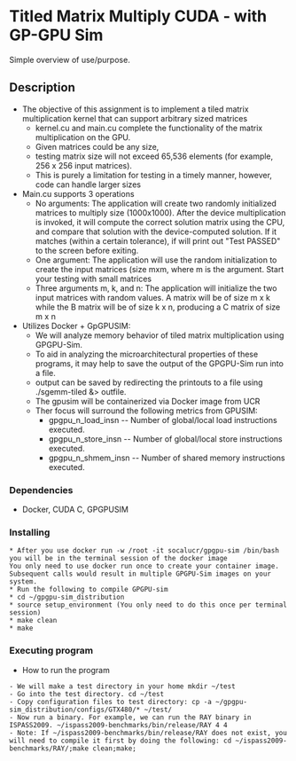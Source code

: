 # Titled Matrix Multiply CUDA - with GP-GPU Sim

Simple overview of use/purpose.

## Description

- The objective of this assignment is to implement a tiled matrix multiplication kernel that can support arbitrary sized matrices
  - kernel.cu and main.cu complete the functionality of the matrix multiplication on the GPU.
  - Given matrices could be any size,
  - testing matrix size will not exceed 65,536 elements (for example, 256 x 256 input matrices).
  - This is purely a limitation for testing in a timely manner, however, code can handle larger sizes
- Main.cu supports 3 operations
  - No arguments: The application will create two randomly initialized matrices to multiply size (1000x1000). After the device multiplication is invoked, it will compute the correct solution matrix using the CPU, and compare that solution with the device-computed solution. If it matches (within a certain tolerance), if will print out "Test PASSED" to the screen before exiting.
  - One argument: The application will use the random initialization to create the input matrices (size mxm, where m is the argument. Start your testing with small matrices
  - Three arguments m, k, and n: The application will initialize the two input matrices with random values. A matrix will be of size m x k while the B matrix will be of size k x n, producing a C matrix of size m x n
- Utilizes Docker + GpGPUSIM:
  - We will analyze memory behavior of tiled matrix multiplication using GPGPU-Sim.
  - To aid in analyzing the microarchitectural properties of these programs, it may help to save the output of the GPGPU-Sim run into a file.
  - output can be saved by redirecting the printouts to a file using ./sgemm-tiled &> outfile.
  - The gpusim will be containerized via Docker image from UCR
  - Ther focus will surround the following metrics from GPUSIM:
    - gpgpu_n_load_insn  -- Number of global/local load instructions executed.
    - gpgpu_n_store_insn -- Number of global/local store instructions executed.
    - gpgpu_n_shmem_insn -- Number of shared memory instructions executed. 


### Dependencies

* Docker, CUDA C, GPGPUSIM

### Installing

```
* After you use docker run -w /root -it socalucr/gpgpu-sim /bin/bash you will be in the terminal session of the docker image
You only need to use docker run once to create your container image. Subsequent calls would result in multiple GPGPU-Sim images on your system.
* Run the following to compile GPGPU-sim
* cd ~/gpgpu-sim_distribution
* source setup_environment (You only need to do this once per terminal session)
* make clean
* make
```

### Executing program

* How to run the program
```
- We will make a test directory in your home mkdir ~/test
- Go into the test directory. cd ~/test
- Copy configuration files to test directory: cp -a ~/gpgpu-sim_distribution/configs/GTX480/* ~/test/
- Now run a binary. For example, we can run the RAY binary in ISPASS2009. ~/ispass2009-benchmarks/bin/release/RAY 4 4
- Note: If ~/ispass2009-benchmarks/bin/release/RAY does not exist, you will need to compile it first by doing the following: cd ~/ispass2009-benchmarks/RAY/;make clean;make;
```
